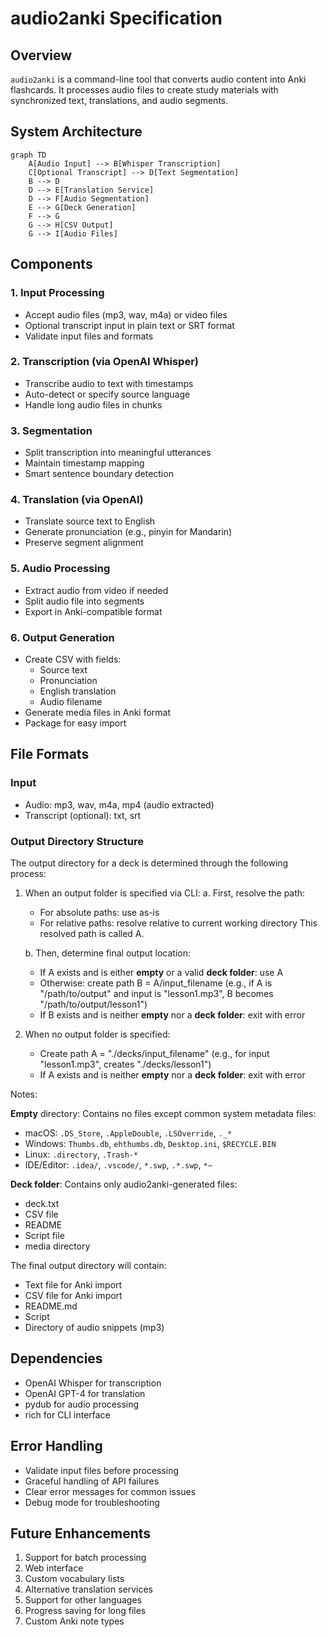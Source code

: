 # audio2anki Specification

## Overview

`audio2anki` is a command-line tool that converts audio content into Anki flashcards. It processes audio files to create study materials with synchronized text, translations, and audio segments.

## System Architecture

```mermaid
graph TD
    A[Audio Input] --> B[Whisper Transcription]
    C[Optional Transcript] --> D[Text Segmentation]
    B --> D
    D --> E[Translation Service]
    D --> F[Audio Segmentation]
    E --> G[Deck Generation]
    F --> G
    G --> H[CSV Output]
    G --> I[Audio Files]
```

## Components

### 1. Input Processing
- Accept audio files (mp3, wav, m4a) or video files
- Optional transcript input in plain text or SRT format
- Validate input files and formats

### 2. Transcription (via OpenAI Whisper)
- Transcribe audio to text with timestamps
- Auto-detect or specify source language
- Handle long audio files in chunks

### 3. Segmentation
- Split transcription into meaningful utterances
- Maintain timestamp mapping
- Smart sentence boundary detection

### 4. Translation (via OpenAI)
- Translate source text to English
- Generate pronunciation (e.g., pinyin for Mandarin)
- Preserve segment alignment

### 5. Audio Processing
- Extract audio from video if needed
- Split audio file into segments
- Export in Anki-compatible format

### 6. Output Generation
- Create CSV with fields:
  - Source text
  - Pronunciation
  - English translation
  - Audio filename
- Generate media files in Anki format
- Package for easy import

## File Formats

### Input
- Audio: mp3, wav, m4a, mp4 (audio extracted)
- Transcript (optional): txt, srt

### Output Directory Structure
The output directory for a deck is determined through the following process:

1. When an output folder is specified via CLI:
   a. First, resolve the path:
      - For absolute paths: use as-is
      - For relative paths: resolve relative to current working directory
      This resolved path is called A.

   b. Then, determine final output location:
      - If A exists and is either **empty** or a valid **deck folder**: use A
      - Otherwise: create path B = A/input_filename
        (e.g., if A is "/path/to/output" and input is "lesson1.mp3", B becomes "/path/to/output/lesson1")
      - If B exists and is neither **empty** nor a **deck folder**: exit with error

2. When no output folder is specified:
   - Create path A = "./decks/input_filename"
     (e.g., for input "lesson1.mp3", creates "./decks/lesson1")
   - If A exists and is neither **empty** nor a **deck folder**: exit with error

Notes:

**Empty** directory: Contains no files except common system metadata files:
- macOS: `.DS_Store`, `.AppleDouble`, `.LSOverride`, `._*`
- Windows: `Thumbs.db`, `ehthumbs.db`, `Desktop.ini`, `$RECYCLE.BIN`
- Linux: `.directory`, `.Trash-*`
- IDE/Editor: `.idea/`, `.vscode/`, `*.swp`, `.*.swp`, `*~`

**Deck folder**: Contains only audio2anki-generated files:
- deck.txt
- CSV file
- README
- Script file
- media directory

The final output directory will contain:
- Text file for Anki import
- CSV file for Anki import
- README.md
- Script
- Directory of audio snippets (mp3)

## Dependencies

- OpenAI Whisper for transcription
- OpenAI GPT-4 for translation
- pydub for audio processing
- rich for CLI interface

## Error Handling

- Validate input files before processing
- Graceful handling of API failures
- Clear error messages for common issues
- Debug mode for troubleshooting

## Future Enhancements

1. Support for batch processing
2. Web interface
3. Custom vocabulary lists
4. Alternative translation services
5. Support for other languages
6. Progress saving for long files
7. Custom Anki note types

